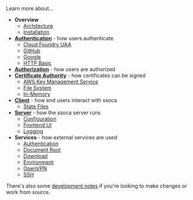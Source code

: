 Learn more about...

 * **Overview**
    * [Architecture](architecture)
    * [Installation](installation)
 * **[Authentication](authn)** - how users authenticate
    * [Cloud Foundry UAA](authn/uaa)
    * [GitHub](authn/github)
    * [Google](authn/google)
    * [HTTP Basic](authn/http)
 * **[Authorization](authz)** - how users are authorized
 * **[Certificate Authority](certauth)** - how certificates can be signed
    * [AWS Key Management Service](certauth/awskms)
    * [File System](certauth/fs)
    * [In-Memory](certauth/memory)
 * **[Client](client)** - how end users interact with ssoca
    * [State Files](client/state)
 * **[Server](server)** - how the ssoca server runs
    * [Configuration](server/config)
    * [Frontend UI](server/ui)
    * [Logging](server/logging)
 * **Services** - how external services are used
    * [Authentication](service/auth)
    * [Document Root](service/docroot)
    * [Download](service/download)
    * [Environment](service/env)
    * [OpenVPN](service/openvpn)
    * [SSH](service/ssh)

There's also some [development notes](dev) if you're looking to make changes or work from source.
